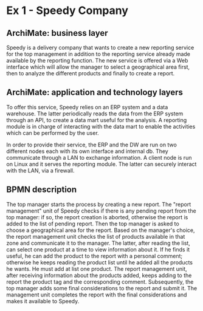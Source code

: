 # Ex 1 - Speedy Company

## ArchiMate: business layer

Speedy is a delivery company that wants to create a new reporting service for the top management in addition to the reporting service already made available by the reporting function. The new service is offered via a Web interface which will allow the manager to select a geographical area first, then to analyze the different products and finally to create a report.

## ArchiMate: application and technology layers

To offer this service, Speedy relies on an ERP system and a data warehouse. The latter periodically reads the data from the ERP system through an API, to create a data mart useful for the analysis. A reporting module is in charge of interacting with the data mart to enable the activities which can be performed by the user.

In order to provide their service, the ERP and the DW are run on two different nodes each with its own interface and internal db. They communicate through a LAN to exchange information. A client node is run on Linux and it serves the reporting module. The latter can securely interact with the LAN, via a firewall.

## BPMN description

The top manager starts the process by creating a new report. The "report management" unit of Speedy checks if there is any pending report from the top manager: if so, the report creation is aborted, otherwise the report is added to the list of pending report. Then the top manager is asked to choose a geographical area for the report. Based on the manager's choice, the report management unit checks the list of products available in that zone and communicate it to the manager.
The latter, after reading the list, can select one product at a time to view information about it. If he finds it useful, he can add the product to the report with a personal comment; otherwise he keeps reading the product list until he added all the products he wants. He must add at list one product. The report management unit, after receiving information about the products added, keeps adding to the report the product tag and the corresponding comment.
Subsequently, the top manager adds some final considerations to the report and submit it. The management unit completes the report with the final considerations and makes it available to Speedy.